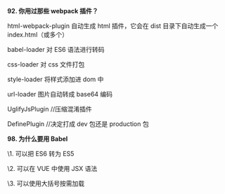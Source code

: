 **92. 你用过那些 webpack 插件？**

html-webpack-plugin 自动生成 html 插件，它会在 dist 目录下自动生成一个 index.html（或多个）

babel-loader 对 ES6 语法进行转码

css-loader 对 css 文件打包

style-loader 将样式添加进 dom 中

url-loader 图片自动转成 base64 编码

UglifyJsPlugin //压缩混淆插件

DefinePlugin //决定打成 dev 包还是 production 包

**98. 为什么要用 Babel**

\1. 可以把 ES6 转为 ES5

\2. 可以在 VUE 中使用 JSX 语法

\3. 可以使用大括号按需加载